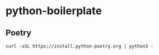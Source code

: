 # python-boilerplate

## Poetry

```console
curl -sSL https://install.python-poetry.org | python3 -
```
